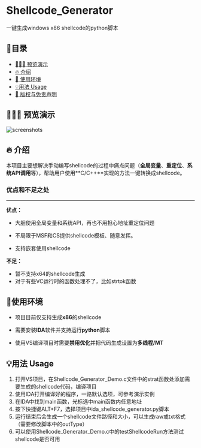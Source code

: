 # Shellcode_Generator
一键生成windows x86 shellcode的python脚本

## 📖目录

* [👨🏻‍💻  预览演示](#-预览演示)
* [🔥 介绍](#-介绍)
* [🔗 使用环境](#-使用环境)
* [💡用法 Usage](#-用法-usage)
* [📜 版权与免责声明](#-版权与免责声明)

## 👨🏻‍💻 预览演示

![screenshots](.\res\screenshots.gif)

## 🔥 介绍

​	本项目主要想解决手动编写shellcode的过程中痛点问题（**全局变量**、**重定位**、**系统API调用**等），帮助用户使用**C/C++**实现的方法一键转换成shellcode。

### 优点和不足之处

---

**优点：**

- 大胆使用全局变量和系统API，再也不用担心地址重定位问题

- 不局限于MSF和CS提供shellcode模板、随意发挥。

- 支持嵌套使用shellcode

**不足：**

- 暂不支持x64的shellcode生成
- 对于有些VC运行时的函数处理不了，比如strtok函数

## 🔗使用环境

- 项目目前仅支持生成**x86**的shellcode

- 需要安装**IDA**软件并支持运行**python**脚本

- 使用VS编译项目时需要**禁用优化**并把代码生成设置为**多线程/MT**

## 💡用法 Usage

1. 打开VS项目，在Shellcode_Generator_Demo.c文件中的strat函数处添加需要生成的shellcode代码，编译项目
2. 使用IDA打开编译好的程序，一路默认选项，可参考演示实例
3. 在IDA中找到main函数，光标选中main函数内任意地址
4. 按下快捷键ALT+F7，选择项目中ida_shellcode_generator.py脚本
5. 运行结束后会生成一个shellcode文件路径和大小，可以生成raw或txt格式（需要修改脚本中的outType）
6. 可以使用Shellcode_Generator_Demo.c中的testShellcodeRun方法测试shellcode是否可用

